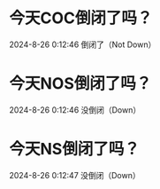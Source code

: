 # 今天COC倒闭了吗？

2024-8-26 0:12:46 倒闭了（Not Down）

# 今天NOS倒闭了吗？

2024-8-26 0:12:46 没倒闭（Down）

# 今天NS倒闭了吗？

2024-8-26 0:12:47 没倒闭（Down）

